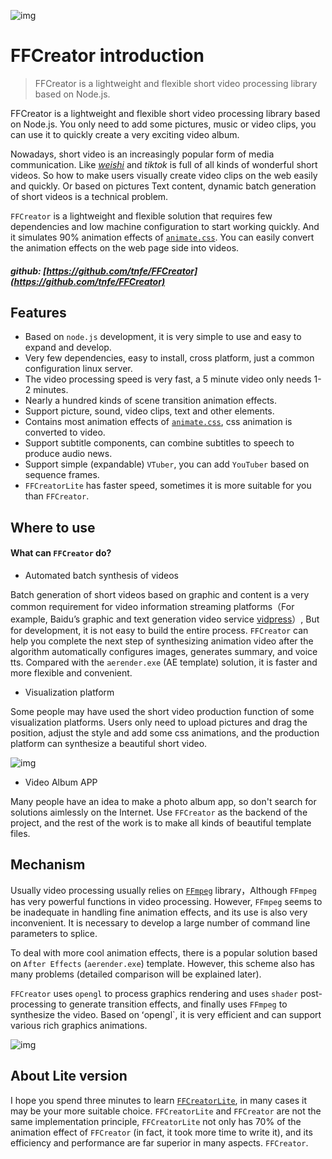![img](/_media/logo/logo.png)


# FFCreator introduction

> FFCreator is a lightweight and flexible short video processing library based on Node.js.

FFCreator is a lightweight and flexible short video processing library based on Node.js. You only need to add some pictures, music or video clips, you can use it to quickly create a very exciting video album.


Nowadays, short video is an increasingly popular form of media communication. Like [_weishi_](https://weishi.qq.com/) and _tiktok_ is full of all kinds of wonderful short videos. So how to make users visually create video clips on the web easily and quickly. Or based on pictures Text content, dynamic batch generation of short videos is a technical problem.

`FFCreator` is a lightweight and flexible solution that requires few dependencies and low machine configuration to start working quickly. And it simulates 90% animation effects of [`animate.css`](https://animate.style/). You can easily convert the animation effects on the web page side into videos.


##### github: [https://github.com/tnfe/FFCreator](https://github.com/tnfe/FFCreator)

## Features

- Based on `node.js` development, it is very simple to use and easy to expand and develop.
- Very few dependencies, easy to install, cross platform, just a common configuration linux server.
- The video processing speed is very fast, a 5 minute video only needs 1-2 minutes.
- Nearly a hundred kinds of scene transition animation effects.
- Support picture, sound, video clips, text and other elements.
- Contains most animation effects of [`animate.css`](https://animate.style/), css animation is converted to video.
- Support subtitle components, can combine subtitles to speech to produce audio news.
- Support simple (expandable) `VTuber`, you can add `YouTuber` based on sequence frames.
- `FFCreatorLite` has faster speed, sometimes it is more suitable for you than `FFCreator`.

## Where to use

#### What can `FFCreator` do?

- Automated batch synthesis of videos

Batch generation of short videos based on graphic and content is a very common requirement for video information streaming platforms（For example, Baidu’s graphic and text generation video service [vidpress](https://ai.baidu.com/creation/main/createlab)）, But for development, it is not easy to build the entire process.
`FFCreator` can help you complete the next step of synthesizing animation video after the algorithm automatically configures images, generates summary, and voice tts.
Compared with the `aerender.exe` (AE template) solution, it is faster and more flexible and convenient.

- Visualization platform

Some people may have used the short video production function of some visualization platforms. Users only need to upload pictures and drag the position, adjust the style and add some css animations, and the production platform can synthesize a beautiful short video.

![img](/_media/imgs/el.jpg)

- Video Album APP

Many people have an idea to make a photo album app, so don't search for solutions aimlessly on the Internet.
Use `FFCreator` as the backend of the project, and the rest of the work is to make all kinds of beautiful template files.

## Mechanism

Usually video processing usually relies on [`FFmpeg`](https://ffmpeg.org/) library，Although `FFmpeg` has very powerful functions in video processing.
However, `FFmpeg` seems to be inadequate in handling fine animation effects, and its use is also very inconvenient. It is necessary to develop a large number of command line parameters to splice.

To deal with more cool animation effects, there is a popular solution based on `After Effects` (`aerender.exe`) template. However, this scheme also has many problems (detailed comparison will be explained later).

`FFCreator` uses `opengl` to process graphics rendering and uses `shader` post-processing to generate transition effects, and finally uses `FFmpeg` to synthesize the video. Based on ʻopengl`, it is very efficient and can support various rich graphics animations.

![img](/_media/imgs/logotwo.jpg)

## About Lite version

I hope you spend three minutes to learn [`FFCreatorLite`](guide/lite.md), in many cases it may be your more suitable choice.
`FFCreatorLite` and `FFCreator` are not the same implementation principle, `FFCreatorLite` not only has 70% of the animation effect of `FFCreator` (in fact, it took more time to write it), and its efficiency and performance are far superior in many aspects. `FFCreator`.
